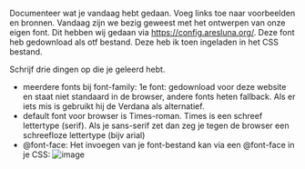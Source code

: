
Documenteer wat je vandaag hebt gedaan.
Voeg links toe naar voorbeelden en bronnen.
Vandaag zijn we bezig geweest met het ontwerpen van onze eigen font. Dit hebben wij gedaan via https://config.aresluna.org/. Deze font heb gedownload als otf bestand. Deze heb ik toen ingeladen in het CSS bestand.

Schrijf drie dingen op die je geleerd hebt.
 - meerdere fonts bij font-family: 1e font: gedownload voor deze website en staat niet standaard in de browser, andere fonts heten fallback. Als er iets mis is gebruikt hij de Verdana als alternatief.
- default font voor browser is Times-roman. Times is een schreef lettertype (serif). Als je sans-serif zet dan zeg je tegen de browser een schreefloze lettertype (bijv arial)
- @font-face: Het invoegen van je font-bestand kan via een @font-face in je CSS:
![image](https://github.com/user-attachments/assets/4064377f-5f4a-4066-931f-d138346f41a8)
